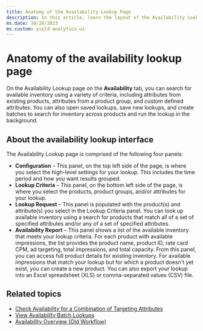 ```yaml
---
title: Anatomy of the Availability Lookup Page
description: In this article, learn the layout of the Availability Lookup page.
ms.date: 10/28/2023
ms.custom: yield-analytics-ui
---
```


# Anatomy of the availability lookup page

On the Availability Lookup page on the **Availability** tab, you can search for available inventory using a variety of criteria, including attributes from existing products, attributes from a product group, and custom defined attributes. You can also open saved lookups, save new lookups, and create batches to search for inventory across products and run the lookup in the background.

## About the availability lookup interface

The Availability Lookup page is comprised of the following four panels:

- **Configuration** – This panel, on the top left side of the page, is where you select the high-level settings for your lookup. This includes the time period and how you want results grouped.
- **Lookup Criteria** – This panel, on the bottom left side of the page, is where you select the products, product groups, and/or attributes for your lookup.
- **Lookup Request** – This panel is populated with the product(s) and attribute(s) you select in the Lookup Criteria panel. You can look up available inventory using a search for products that match all of a set of specified attributes and/or any of a set of specified attributes.
- **Availability Report** – This panel shows a list of the available inventory that meets your lookup criteria. For each product with available impressions, the list provides the product name, product ID, rate card CPM, ad targeting, total impressions, and total capacity. From this panel, you can access full product details for existing inventory. For available impressions that match your lookup but for which a product doesn't yet exist, you can create a new product. You can also export your lookup into an Excel spreadsheet (XLS) or comma-separated values (CSV) file.

## Related topics

- [Check Availability for a Combination of Targeting Attributes](check-availability-for-a-combination-of-targeting-attributes.md)
- [View Availability Batch Lookups](view-availability-batch-lookups.md)
- [Availability Overview (Old Workflow)](availability-overview-old-workflow.md)
